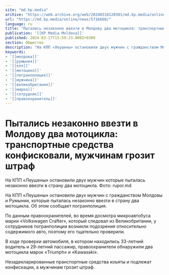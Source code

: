 ```yaml
---
site: "md.kp.media"
archive: "https://web.archive.org/web/20240318120301/md.kp.media/online/news/5716660/"
url: "https://md.kp.media/online/news/5716660/"
language: ru
title: "Пытались незаконно ввезти в Молдову два мотоцикла: транспортные средства конфисковали, мужчинам грозит штраф"
publication: '[[KP Media Moldova]]'
published: 2024-03-17T15:59:23.000Z+0300
section: Общество
description: "На КПП «Леушены» остановили двух мужчин с гражданством Молдовы и Румынии, которые пыталась незаконно ввезти в страну два мотоцикла"
keywords:
- '[[молдова]]'
- '[[румыния]]'
- '[[кпп]]'
- '[[мотоцикл]]'
- '[[погранполиция]]'
- '[[мужчина]]'
- '[[великобритания]]'
- '[[марка]]'
- '[[сотрудник]]'
- '[[правоохранитель]]'
---
```


# Пытались незаконно ввезти в Молдову два мотоцикла: транспортные средства конфисковали, мужчинам грозит штраф

На КПП «Леушены» остановили двух мужчин которые пыталась незаконно ввезти в страну два мотоцикла. Фото: rupor.md

На КПП «Леушены» остановили двух мужчин с гражданством Молдовы и Румынии, которые пыталась незаконно ввезти в страну два мотоцикла. Об этом сообщает погранполиция.

По данным правоохранителей, во время досмотра микроавтобуса марки «Volkswagen Crafter», который следовал из Великобритании, у сотрудников погранполиции возникли подозрения относительно содержимого авто, поэтому его тщательно проверили.

В ходе проверки автомобиля, в котором находились 33-летний водитель и 29-летний пассажир, правоохранители обнаружили два мотоцикла марок «Triumph» и «Kawasaki».

Незадекларированные пранспортные средства изъяты и подлежат конфискации, а мужчинам грозит штраф.
